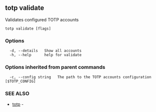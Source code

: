 ## totp validate

Validates configured TOTP accounts

```
totp validate [flags]
```

### Options

```
  -d, --details   Show all accounts
  -h, --help      help for validate
```

### Options inherited from parent commands

```
  -c, --config string   The path to the TOTP accounts configuration [$TOTP_CONFIG]
```

### SEE ALSO

* [totp](totp.md)	 - 

